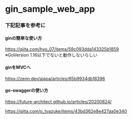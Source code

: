 # gin_sample_web_app

### 下記記事を参考に
#### ginの簡単な使い方
https://qiita.com/hyo_07/items/59c093dda143325b1859<br>
※GoVersion 1.16以下でないと動作しないらしい

#### ginをMVCへ
https://zenn.dev/ajapa/articles/65b9934db18396

#### go-swaggerの使い方
https://future-architect.github.io/articles/20200824/

https://qiita.com/o_tyazuke/items/43bd362e8e427aa0e340

